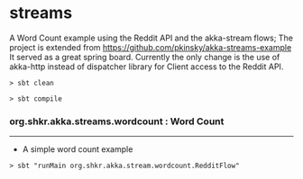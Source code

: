 # streams

A Word Count example using the Reddit API and the akka-stream flows;
The project is extended from https://github.com/pkinsky/akka-streams-example
It served as a great spring board. Currently the only change is the use of akka-http instead of dispatcher
library for Client access to the Reddit API.  

```
> sbt clean

> sbt compile
```

### org.shkr.akka.streams.wordcount : Word Count
---

  * A simple word count example

```
> sbt "runMain org.shkr.akka.stream.wordcount.RedditFlow"
 
```

